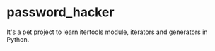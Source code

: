 # password_hacker
It's a pet project to learn itertools module, iterators and generators in Python.
